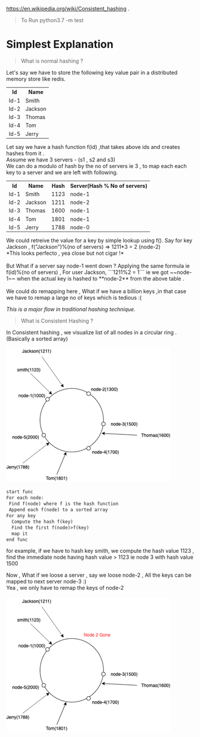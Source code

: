 https://en.wikipedia.org/wiki/Consistent_hashing . 
 
>To Run python3.7 -m test 

Simplest Explanation
====================
>What is normal hashing ? </br>

Let's say we have to store the following key value pair in a distributed memory store like redis.
<table style="width:100%">
  <tr>
    <th>Id</th>
    <th>Name</th>
  </tr>
  <tr>
    <td>Id-1</td>
    <td>Smith</td>
  </tr>
  <tr>
    <td>Id-2</td>
    <td>Jackson</td>
  </tr>
  <tr>
    <td>Id-3</td>
    <td>Thomas</td>
  </tr>
  <tr>
    <td>Id-4</td>
    <td>Tom</td>
  </tr>
  <tr>
    <td>Id-5</td>
    <td>Jerry</td>
  </tr>
</table>

Let say we have a hash function f(id) ,that takes above ids and  creates hashes  from it . </br>
Assume we have 3 servers - (s1 , s2 and s3)</br>
We can do a modulo of hash by the no of servers ie 3 , to map each each key to a server and we are left with following.
<table style="width:100%">
  <tr>
    <th>Id</th>
    <th>Name</th>
    <th>Hash</th>
    <th>Server(Hash % No of servers)</th>
  </tr>
  <tr>
    <td>Id-1</td>
    <td>Smith</td>
    <td>1123</td>
    <td>node-1</td>
  </tr>
  <tr>
    <td>Id-2</td>
    <td>Jackson</td>
    <td>1211</td>
    <td>node-2</td>
  </tr>
  <tr>
    <td>Id-3</td>
    <td>Thomas</td>
    <td>1600</td>
    <td>node-1</td>
  </tr>
  <tr>
    <td>Id-4</td>
    <td>Tom</td>
    <td>1801</td>
    <td>node-1</td>
  </tr>
  <tr>
    <td>Id-5</td>
    <td>Jerry</td>
    <td>1788</td>
    <td>node-0</td>
  </tr>
</table>
We could retreive the value for a key by simple lookup using f().
Say for key Jackson , f("Jackson")%(no of servers) => 1211*3 = 2 (node-2)
</br>
*This looks perfecto , yea close but not cigar !* </br></br>
But What if a server say node-1 went down ?
Applying the same formula ie f(id)%(no of servers) , For user Jackson,  ```1211%2 = 1``` ie we got ~~node-1~~ when the actual key is hashed to **node-2** from the above table .</br></br>
We could do remapping here , What if we have a billion keys ,in that case we have to remap a large no of keys which is tedious :(

*This is a major flow in traditional hashing technique.*

>What is Consistent Hashing ?

In Consistent hashing , we visualize  list of all nodes in a circular ring .(Basically a sorted array)

![alt text](https://github.com/melvilgit/Consistent-Hashing/blob/master/ch1.png)

```
start func
For each node:
 Find f(node) where f is the hash function
 Append each f(node) to a sorted array
For any key
  Compute the hash f(key)
  Find the first f(node)>f(key)
  map it
end func
```

for example, if we have to hash key smith, we compute the hash value 1123 , find the immediate node having hash value > 1123 ie node 3 with hash value 1500 

Now , What if we loose a server , say we loose node-2 , All the keys can be mapped to next server node-3 :) </br>
Yea , we only have to remap the keys of node-2
</br></br>
![alt text](https://github.com/melvilgit/Consistent-Hashing/blob/master/ch2.png)

